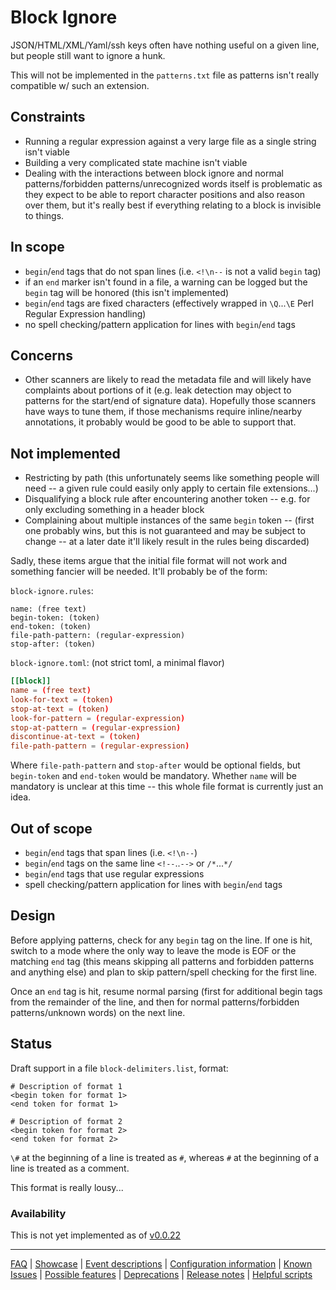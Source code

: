 # Block Ignore

JSON/HTML/XML/Yaml/ssh keys often have nothing useful on a given line, but people still want to ignore a hunk.

This will not be implemented in the `patterns.txt` file as patterns isn't really compatible w/ such an extension.

## Constraints

- Running a regular expression against a very large file as a single string isn't viable
- Building a very complicated state machine isn't viable
- Dealing with the interactions between block ignore and normal patterns/forbidden patterns/unrecognized words itself is problematic as they expect to be able to report character positions and also reason over them, but it's really best if everything relating to a block is invisible to things.

## In scope

- `begin`/`end` tags that do not span lines (i.e. `<!\n--` is not a valid `begin` tag)
- if an `end` marker isn't found in a file, a warning can be logged but the `begin` tag will be honored (this isn't implemented)
- `begin`/`end` tags are fixed characters (effectively wrapped in `\Q`...`\E` Perl Regular Expression handling)
- no spell checking/pattern application for lines with `begin`/`end` tags

## Concerns

- Other scanners are likely to read the metadata file and will likely have complaints about portions of it (e.g. leak detection may object to patterns for the start/end of signature data). Hopefully those scanners have ways to tune them, if those mechanisms require inline/nearby annotations, it probably would be good to be able to support that.

## Not implemented

- Restricting by path (this unfortunately seems like something people will need -- a given rule could easily only apply to certain file extensions...)
- Disqualifying a block rule after encountering another token -- e.g. for only excluding something in a header block
- Complaining about multiple instances of the same `begin` token -- (first one probably wins, but this is not guaranteed and may be subject to change -- at a later date it'll likely result in the rules being discarded)

Sadly, these items argue that the initial file format will not work and something fancier will be needed. It'll probably be of the form:

`block-ignore.rules`:

```
name: (free text)
begin-token: (token)
end-token: (token)
file-path-pattern: (regular-expression)
stop-after: (token)
```

`block-ignore.toml`: (not strict toml, a minimal flavor)

```toml
[[block]]
name = (free text)
look-for-text = (token)
stop-at-text = (token)
look-for-pattern = (regular-expression)
stop-at-pattern = (regular-expression)
discontinue-at-text = (token)
file-path-pattern = (regular-expression)
```

Where `file-path-pattern` and `stop-after` would be optional fields, but `begin-token` and `end-token` would be mandatory. Whether `name` will be mandatory is unclear at this time -- this whole file format is currently just an idea.

## Out of scope

- `begin`/`end` tags that span lines (i.e. `<!\n--`)
- `begin`/`end` tags on the same line `<!--`..`-->` or `/*`...`*/`
- `begin`/`end` tags that use regular expressions
- spell checking/pattern application for lines with `begin`/`end` tags

## Design

Before applying patterns, check for any `begin` tag on the line. If one is hit, switch to a mode where the only way to leave the mode is EOF or the matching `end` tag (this means skipping all patterns and forbidden patterns and anything else) and plan to skip pattern/spell checking for the first line.

Once an `end` tag is hit, resume normal parsing (first for additional begin tags from the remainder of the line, and then for normal patterns/forbidden patterns/unknown words) on the next line.

## Status

Draft support in a file `block-delimiters.list`, format:

```block-delimiters.list
# Description of format 1
<begin token for format 1>
<end token for format 1>

# Description of format 2
<begin token for format 2>
<end token for format 2>
```

`\#` at the beginning of a line is treated as `#`, whereas `#` at the beginning of a line is treated as a comment.

This format is really lousy...

### Availability

This is not yet implemented as of [v0.0.22](https://github.com/check-spelling/check-spelling/releases/tag/v0.0.22)

---
[FAQ](FAQ.md) | [Showcase](Showcase.md) | [Event descriptions](Event-descriptions.md) | [Configuration information](Configuration-information.md) | [Known Issues](Known-Issues.md) | [Possible features](Possible-features.md) | [Deprecations](Deprecations.md) | [Release notes](Release-notes.md) | [Helpful scripts](Helpful-scripts.md)
